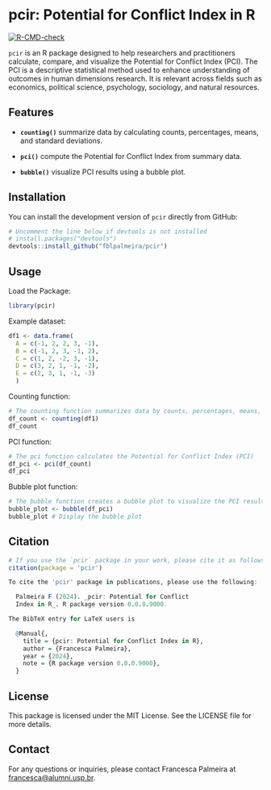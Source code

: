 pcir: Potential for Conflict Index in R
================

[![R-CMD-check](https://github.com/fblpalmeira/pcir/main/R-CMD-check.yaml/badge.svg)](https://github.com/fblpalmeira/pcir)

`pcir` is an R package designed to help researchers and practitioners
calculate, compare, and visualize the Potential for Conflict Index
(PCI). The PCI is a descriptive statistical method used to enhance
understanding of outcomes in human dimensions research. It is relevant
across fields such as economics, political science, psychology,
sociology, and natural resources.

## Features

- **`counting()`** summarize data by calculating counts, percentages,
  means, and standard deviations.

- **`pci()`** compute the Potential for Conflict Index from summary
  data.

- **`bubble()`** visualize PCI results using a bubble plot.

## Installation

You can install the development version of `pcir` directly from GitHub:

``` r
# Uncomment the line below if devtools is not installed
# install.packages("devtools")
devtools::install_github("fblpalmeira/pcir")
```

## Usage

Load the Package:

``` r
library(pcir)
```

Example dataset:

``` r
df1 <- data.frame(
  A = c(-1, 2, 2, 3, -1),
  B = c(-1, 2, 3, -1, 2),
  C = c(1, 2, -2, 3, -1),
  D = c(3, 2, 1, -1, -2),
  E = c(2, 3, 1, -1, -3)
  )
```

Counting function:

``` r
# The counting function summarizes data by counts, percentages, means, and standard deviations
df_count <- counting(df1)
df_count
```

PCI function:

``` r
# The pci function calculates the Potential for Conflict Index (PCI)
df_pci <- pci(df_count)
df_pci
```

Bubble plot function:

``` r
# The bubble function creates a bubble plot to visualize the PCI results
bubble_plot <- bubble(df_pci)
bubble_plot # Display the bubble plot
```

## Citation

``` r
# If you use the `pcir` package in your work, please cite it as follows:
citation(package = 'pcir')

To cite the 'pcir' package in publications, please use the following:

  Palmeira F (2024). _pcir: Potential for Conflict
  Index in R_. R package version 0.0.0.9000.

The BibTeX entry for LaTeX users is

  @Manual{,
    title = {pcir: Potential for Conflict Index in R},
    author = {Francesca Palmeira},
    year = {2024},
    note = {R package version 0.0.0.9000},
  }
```

## License

This package is licensed under the MIT License. See the LICENSE file for
more details.

## Contact

For any questions or inquiries, please contact Francesca Palmeira at
<francesca@alumni.usp.br>.
